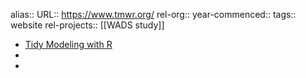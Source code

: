 alias::
URL:: https://www.tmwr.org/
rel-org::
year-commenced::
tags:: website
rel-projects:: [[WADS study]] 



- [Tidy Modeling with R](https://www.tmwr.org/)
-
-
